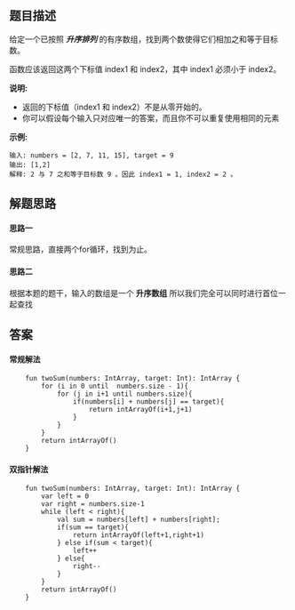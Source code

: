 ## 题目描述

给定一个已按照 ***升序排列*** 的有序数组，找到两个数使得它们相加之和等于目标数。

函数应该返回这两个下标值 index1 和 index2，其中 index1 必须小于 index2。

**说明:**
- 返回的下标值（index1 和 index2）不是从零开始的。
- 你可以假设每个输入只对应唯一的答案，而且你不可以重复使用相同的元素

**示例:**


```
输入: numbers = [2, 7, 11, 15], target = 9
输出: [1,2]
解释: 2 与 7 之和等于目标数 9 。因此 index1 = 1, index2 = 2 。
```


## 解题思路

#### 思路一

常规思路，直接两个for循环，找到为止。


#### 思路二

根据本题的题干，输入的数组是一个 **升序数组** 所以我们完全可以同时进行首位一起查找


## 答案

#### 常规解法


```
    fun twoSum(numbers: IntArray, target: Int): IntArray {
        for (i in 0 until  numbers.size - 1){
            for (j in i+1 until numbers.size){
                if(numbers[i] + numbers[j] == target){
                    return intArrayOf(i+1,j+1)
                }
            }
        }
        return intArrayOf()
    }
```


#### 双指针解法


```
    fun twoSum(numbers: IntArray, target: Int): IntArray {
        var left = 0
        var right = numbers.size-1
        while (left < right){
            val sum = numbers[left] + numbers[right];
            if(sum == target){
                return intArrayOf(left+1,right+1)
            } else if(sum < target){
                left++
            } else{
                right--
            }
        }
        return intArrayOf()
    }
```
